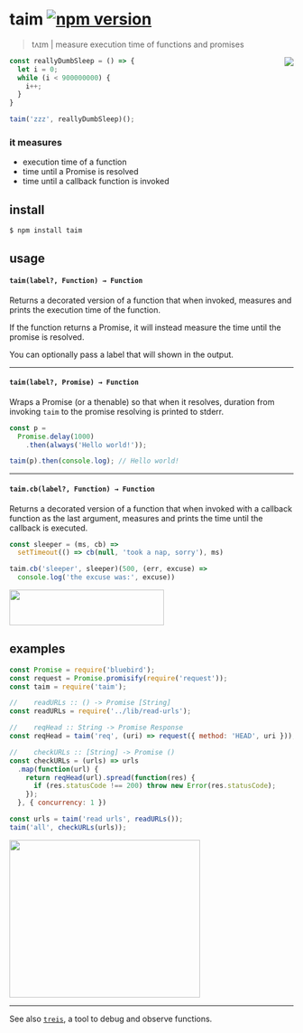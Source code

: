# taim [![npm version](https://badge.fury.io/js/taim.svg)](https://www.npmjs.com/package/taim)

> tʌɪm | measure execution time of functions and promises

<img align="right" src="https://raw.githubusercontent.com/raine/taim/media/img.png" />

```js
const reallyDumbSleep = () => {
  let i = 0;
  while (i < 900000000) {
    i++;
  }
}

taim('zzz', reallyDumbSleep)();
```

### it measures

- execution time of a function
- time until a Promise is resolved
- time until a callback function is invoked

## install

```sh
$ npm install taim
```

## usage

#### `taim(label?, Function) → Function`

Returns a decorated version of a function that when invoked, measures and
prints the execution time of the function.

If the function returns a Promise, it will instead measure the time until the
promise is resolved.

You can optionally pass a label that will shown in the output.

---

#### `taim(label?, Promise) → Function`

Wraps a Promise (or a thenable) so that when it resolves, duration from
invoking `taim` to the promise resolving is printed to stderr.

```js
const p =
  Promise.delay(1000)
    .then(always('Hello world!'));

taim(p).then(console.log); // Hello world!
```

---

#### `taim.cb(label?, Function) → Function`

Returns a decorated version of a function that when invoked with a callback
function as the last argument, measures and prints the time until the
callback is executed.

```js
const sleeper = (ms, cb) =>
  setTimeout(() => cb(null, 'took a nap, sorry'), ms)

taim.cb('sleeper', sleeper)(500, (err, excuse) =>
  console.log('the excuse was:', excuse))
```

<img src="https://raw.githubusercontent.com/raine/taim/media/sleeper.png" width="274" height="63">

## examples

```js
const Promise = require('bluebird');
const request = Promise.promisify(require('request'));
const taim = require('taim');

//    readURLs :: () -> Promise [String]
const readURLs = require('../lib/read-urls');

//    reqHead :: String -> Promise Response
const reqHead = taim('req', (uri) => request({ method: 'HEAD', uri }));

//    checkURLs :: [String] -> Promise ()
const checkURLs = (urls) => urls
  .map(function(url) {
    return reqHead(url).spread(function(res) {
      if (res.statusCode !== 200) throw new Error(res.statusCode);
    });
  }, { concurrency: 1 })

const urls = taim('read urls', readURLs());
taim('all', checkURLs(urls));
```

<img src="https://raw.githubusercontent.com/raine/taim/media/check-urls.png" width="338" height="279">

---

See also [`treis`][treis], a tool to debug and observe functions.

[treis]: https://github.com/raine/treis
[ramda]: http://ramdajs.com
